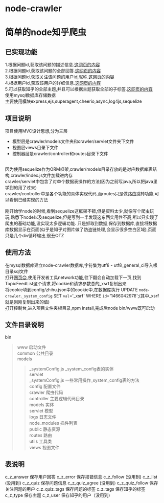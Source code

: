 # node-crawler
# 简单的node知乎爬虫
已实现功能<br>
- 
  1.根据问题id,获取该问题的描述信息.[这网页的内容](https://www.zhihu.com/question/26792975)<br>
  2.根据问题id,获取该问题的全部回答.[这网页的内容](https://www.zhihu.com/question/26792975)<br>
  3.根据问题id,获取关注该问题的用户id,昵称.[这网页的内容](https://www.zhihu.com/question/26792975/followers)<br>
  4.根据用户id,获取该用户的详细信息.[这网页的内容](https://www.zhihu.com/people/wo-de-dai-ma-bei-mao-chi-liao/about)<br>
  5.可以获取知乎的全部主题,并且可以根据主题获取全部的子标签.[这网页的内容](https://www.zhihu.com/topic)<br>
使用mysql数据库存储数据<br>
主要使用模块express,ejs,superagent,cheerio,async,log4js,sequelize<br>

项目说明
-
项目使用MVC设计思想,分为三层<br>
* 模型层是crawler/models文件夹和crawler/servlet文件夹下文件<br>
* 视图层views目录下文件<br>
* 控制器层是crawler/controller和routes目录下文件<br>
<br>
因为使用sequelize作为ORM框架,crawler/models目录存放的是对应数据库表结构,crawler/index.js文件加载进内存<br>
crawler/servlet中包含了对单个数据表操作的方法(因为之前写java,所以把java里学到的用了过来)<br>
crawler/controller中是各个功能的具体实现代码,而routes只是做路由跳转功能,可以看到已经实现的方法<br>
<br>
刚开始学node的时候,看到sequelize这框架不错,但是资料太少,就像写个爬虫玩玩,熟悉下node以及sequelize,但是写到一半发现这东西实用性不高,所以只实现了爬虫的基础功能,没实现太多逻辑功能.
只是抓取到数据,保存到数据库,直接将数据库数据显示在页面(似乎是知乎对图片做了防盗链处理,会显示很多空白区域),页面只是几个div循环输出,很丑OTZ

使用方法
-
在mysql数据库建立node-crawler数据库,字符集为utf8 - utf8_general_ci导入根目录sql文件<br>
打开[网页😊](https://www.zhihu.com/topic),使用开发者工具network功能,往下翻会自动加载下一页,找到TopicFeedList这个请求,将cookie和请求参数总的_xsrf复制出来<br>
将cookie填到config/zhihu.json中的cookie中,在数据库执行
UPDATE `node-crawler`.`_system_config` SET `val`='_xsrf' WHERE `id`='1466042978';(其中_xsrf就是刚刚复制出来的值)<br>
打开控制台,进入项目文件夹根目录,npm install,完成后node bin/www既可启动

文件目录说明
-
bin<br>
>www     启动文件<br>
common   公共目录<br>
>models<br>
>>_systemConfig.js    _system_config表的实体<br>
>servlet<br>
>>_systemConfig.js    一些常用操作_system_config表的方法<br>
config      配置文件<br>
crawler     爬虫代码<br>
>controller     主要逻辑代码目录<br>
>models         实体<br>
>servlet        模型<br>
logs        日志文件<br>
node_modules    插件列表<br>
public    静态资源<br>
routes    路由<br>
utils     工具类<br>
views     视图文件<br>

表说明
-
c_z_answer  保存用户回答
c_z_error   保存报错信息
c_z_follow  (没用到)
c_z_list    (没用到)
c_z_quiz    保存问题信息
c_z_quiz_agree  (没用到)
c_z_quiz_follow  保存关注问题的用户
c_z_quiz_tags   保存问题的标签
c_z_tags   保存知乎的标签
c_z_type   保存主题
c_z_user   保存知乎的用户（没用到)




